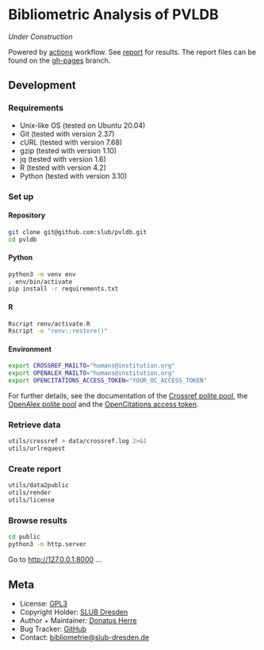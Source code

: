 # Bibliometric Analysis of PVLDB

*Under Construction*

Powered by [actions](https://github.com/slub/pvldb/actions) workflow. See [report](https://slub.github.io/pvldb/) for results. The report files can be found on the [gh-pages](https://github.com/slub/pvldb/tree/gh-pages) branch.

## Development

### Requirements

- Unix-like OS (tested on Ubuntu 20.04)
- Git (tested with version 2.37)
- cURL (tested with version 7.68)
- gzip (tested with version 1.10)
- jq (tested with version 1.6)
- R (tested with version 4.2)
- Python (tested with version 3.10)

### Set up

#### Repository

```sh
git clone git@github.com:slub/pvldb.git
cd pvldb
```

#### Python

```sh
python3 -m venv env
. env/bin/activate
pip install -r requirements.txt
```

#### R

```sh
Rscript renv/activate.R
Rscript -e "renv::restore()"
```

#### Environment

```sh
export CROSSREF_MAILTO="humans@institution.org"
export OPENALEX_MAILTO="humans@institution.org"
export OPENCITATIONS_ACCESS_TOKEN="YOUR_OC_ACCESS_TOKEN"
```

For further details, see the documentation of the [Crossref polite pool](https://github.com/CrossRef/rest-api-doc#good-manners--more-reliable-service), the [OpenAlex polite pool](https://docs.openalex.org/api#the-polite-pool) and the [OpenCitations access token](https://opencitations.net/accesstoken).

### Retrieve data

```sh
utils/crossref > data/crossref.log 2>&1
utils/urlrequest
```

### Create report

```sh
utils/data2public
utils/render
utils/license
```

### Browse results

```sh
cd public
python3 -m http.server
```

Go to http://127.0.0.1:8000 ...

## Meta

- License: [GPL3](./LICENSE)
- Copyright Holder: [SLUB Dresden](https://www.slub-dresden.de)
- Author + Maintainer: [Donatus Herre](https://orcid.org/0000-0003-4335-2535)
- Bug Tracker: [GitHub](https://github.com/slub/pvldb/issues)
- Contact: [bibliometrie@slub-dresden.de](mailto:bibliometrie@slub-dresden.de)
